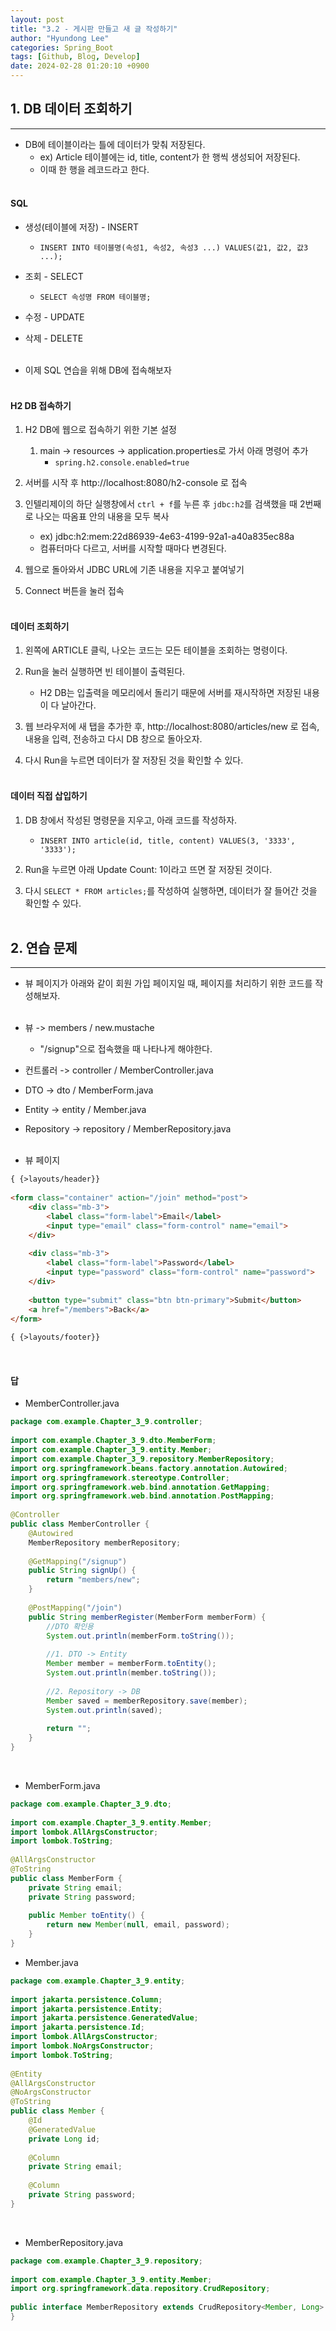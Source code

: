 ```yaml
---
layout: post
title: "3.2 - 게시판 만들고 새 글 작성하기"
author: "Hyundong Lee"
categories: Spring_Boot
tags: [Github, Blog, Develop]
date: 2024-02-28 01:20:10 +0900
---
```


## 1. DB 데이터 조회하기
<hr/>

* DB에 테이블이라는 틀에 데이터가 맞춰 저장된다.
	* ex) Article 테이블에는 id, title, content가 한 행씩 생성되어 저장된다.
	* 이때 한 행을 레코드라고 한다.
<br/><br/>

#### SQL
* 생성(테이블에 저장) - INSERT
	* `INSERT INTO 테이블명(속성1, 속성2, 속성3 ...) VALUES(값1, 값2, 값3 ...);`

* 조회 - SELECT
	* `SELECT 속성명 FROM 테이블명;`

* 수정 - UPDATE

* 삭제 - DELETE
<br/><br/>
* 이제 SQL 연습을 위해 DB에 접속해보자
<br/><br/>

#### H2 DB 접속하기
1. H2 DB에 웹으로 접속하기 위한 기본 설정
	1. main -> resources -> application.properties로 가서 아래 명령어 추가
		* `spring.h2.console.enabled=true`

2. 서버를 시작 후 http://localhost:8080/h2-console 로 접속

3. 인텔리제이의 하단 실행창에서 `ctrl + f`를 누른 후 `jdbc:h2`를 검색했을 때 2번째로 나오는 따옴표 안의 내용을 모두 복사
	* ex) jdbc:h2:mem:22d86939-4e63-4199-92a1-a40a835ec88a
	* 컴퓨터마다 다르고, 서버를 시작할 때마다 변경된다.

4. 웹으로 돌아와서 JDBC URL에 기존 내용을 지우고 붙여넣기

5. Connect 버튼을 눌러 접속
<br/><br/>

#### 데이터 조회하기
1. 왼쪽에 ARTICLE 클릭, 나오는 코드는 모든 테이블을 조회하는 명령이다.

2. Run을 눌러 실행하면 빈 테이블이 출력된다.
	* H2 DB는 입출력을 메모리에서 돌리기 때문에 서버를 재시작하면 저장된 내용이 다 날아간다.

3. 웹 브라우저에 새 탭을 추가한 후, http://localhost:8080/articles/new 로 접속, 내용을 입력, 전송하고 다시 DB 창으로 돌아오자.

4. 다시 Run을 누르면 데이터가 잘 저장된 것을 확인할 수 있다.
<br/><br/>

#### 데이터 직접 삽입하기
1. DB 창에서 작성된 명령문을 지우고, 아래 코드를 작성하자.
	* `INSERT INTO article(id, title, content) VALUES(3, '3333', '3333');`

2. Run을 누르면 아래 Update Count: 1이라고 뜨면 잘 저장된 것이다.

3. 다시 `SELECT * FROM articles;`를 작성하여 실행하면, 데이터가 잘 들어간 것을 확인할 수 있다.
<br/><br/>

## 2. 연습 문제
<hr/>

* 뷰 페이지가 아래와 같이 회원 가입 페이지일 때, 페이지를 처리하기 위한 코드를 작성해보자.
<br/><br/>

* 뷰 -> members / new.mustache
	* "/signup"으로 접속했을 때 나타나게 해야한다.
* 컨트롤러 -> controller / MemberController.java
* DTO -> dto / MemberForm.java
* Entity -> entity / Member.java
* Repository -> repository / MemberRepository.java
<br/><br/>

* 뷰 페이지

```html
{ {>layouts/header}}  
  
<form class="container" action="/join" method="post">  
    <div class="mb-3">  
        <label class="form-label">Email</label>  
        <input type="email" class="form-control" name="email">  
    </div>    
    
    <div class="mb-3">  
        <label class="form-label">Password</label>  
        <input type="password" class="form-control" name="password">  
    </div>    
    
    <button type="submit" class="btn btn-primary">Submit</button>  
    <a href="/members">Back</a>  
</form>  
  
{ {>layouts/footer}}
```
<br/>

#### 답
* MemberController.java

```java
package com.example.Chapter_3_9.controller;  
  
import com.example.Chapter_3_9.dto.MemberForm;  
import com.example.Chapter_3_9.entity.Member;  
import com.example.Chapter_3_9.repository.MemberRepository;  
import org.springframework.beans.factory.annotation.Autowired;  
import org.springframework.stereotype.Controller;  
import org.springframework.web.bind.annotation.GetMapping;  
import org.springframework.web.bind.annotation.PostMapping;  
  
@Controller  
public class MemberController {  
    @Autowired  
    MemberRepository memberRepository;  
  
    @GetMapping("/signup")  
    public String signUp() {  
        return "members/new";  
    }  
  
    @PostMapping("/join")  
    public String memberRegister(MemberForm memberForm) {  
        //DTO 확인용  
        System.out.println(memberForm.toString());  
  
        //1. DTO -> Entity  
        Member member = memberForm.toEntity();  
        System.out.println(member.toString());  
  
        //2. Repository -> DB  
        Member saved = memberRepository.save(member);  
        System.out.println(saved);  
  
        return "";  
    }  
}
```
<br/>

* MemberForm.java

```java
package com.example.Chapter_3_9.dto;  
  
import com.example.Chapter_3_9.entity.Member;  
import lombok.AllArgsConstructor;  
import lombok.ToString;  
  
@AllArgsConstructor  
@ToString  
public class MemberForm {  
    private String email;  
    private String password;  
  
    public Member toEntity() {  
        return new Member(null, email, password);  
    }  
}
```

* Member.java

```java
package com.example.Chapter_3_9.entity;  
  
import jakarta.persistence.Column;  
import jakarta.persistence.Entity;  
import jakarta.persistence.GeneratedValue;  
import jakarta.persistence.Id;  
import lombok.AllArgsConstructor;  
import lombok.NoArgsConstructor;  
import lombok.ToString;  
  
@Entity  
@AllArgsConstructor  
@NoArgsConstructor  
@ToString  
public class Member {  
    @Id  
    @GeneratedValue    
    private Long id;  
  
    @Column  
    private String email;  
  
    @Column  
    private String password;  
}
```
<br/>

* MemberRepository.java

```java
package com.example.Chapter_3_9.repository;  
  
import com.example.Chapter_3_9.entity.Member;  
import org.springframework.data.repository.CrudRepository;  
  
public interface MemberRepository extends CrudRepository<Member, Long> {  
}
```